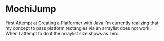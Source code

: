 # MochiJump
First Attempt at Creating a Platformer with Java
I'm currently realizing that my concept to pass platform rectangles via an arraylist does not work. When I attempt to do it the arraylist size shows as zero.

